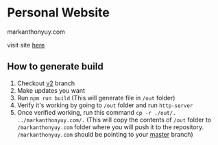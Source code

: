 # Personal Website

markanthonyuy.com

visit site [here](http://markanthonyuy.com/)

## How to generate build

1. Checkout [v2](https://github.com/markanthonyuy/markanthonyuy.github.io/tree/v2) branch
2. Make updates you want
3. Run `npm run build` (This will generate file in `/out` folder)
4. Verify it's working by going to `/out` folder and run `http-server`
5. Once verified working, run this command `cp -r ./out/. ../markanthonyuy.com/.` (This will copy the contents of `/out` folder to `/markanthonyuy.com` folder where you will push it to the repository. `/markanthonyuy.com` should be pointing to your [master](https://github.com/markanthonyuy/markanthonyuy.github.io/tree/master) branch)
